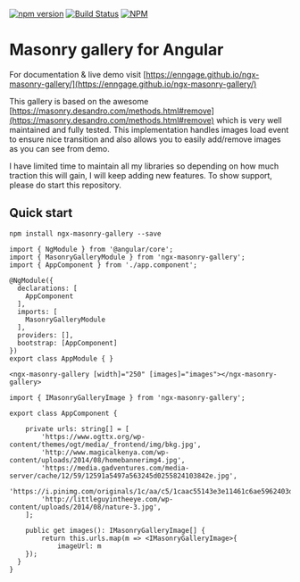 [![npm version](https://badge.fury.io/js/ngx-masonry-gallery.svg)](https://badge.fury.io/js/ngx-masonry-gallery)
[![Build Status](https://api.travis-ci.org/Enngage/ngx-masonry-gallery.svg?branch=master)](https://travis-ci.org/Enngage/ngx-masonry-gallery)
[![NPM](https://nodei.co/npm/ngx-masonry-gallery.png?mini=true)](https://nodei.co/npm/ngx-masonry-gallery/)

# Masonry gallery for Angular

For documentation & live demo visit [https://enngage.github.io/ngx-masonry-gallery/](https://enngage.github.io/ngx-masonry-gallery/)

This gallery is based on the awesome [https://masonry.desandro.com/methods.html#remove](https://masonry.desandro.com/methods.html#remove) which is very well maintained and fully tested. This implementation handles images load event to ensure nice transition and also allows you to easily add/remove images as you can see from demo.

I have limited time to maintain all my libraries so depending on how much traction this will gain, I will keep adding new features. To show support, please do start this repository.

## Quick start

```
npm install ngx-masonry-gallery --save
```

```
import { NgModule } from '@angular/core';
import { MasonryGalleryModule } from 'ngx-masonry-gallery';
import { AppComponent } from './app.component';

@NgModule({
  declarations: [
    AppComponent
  ],
  imports: [
    MasonryGalleryModule
  ],
  providers: [],
  bootstrap: [AppComponent]
})
export class AppModule { }
```

```
<ngx-masonry-gallery [width]="250" [images]="images"></ngx-masonry-gallery>
```

```
import { IMasonryGalleryImage } from 'ngx-masonry-gallery';

export class AppComponent {

    private urls: string[] = [
        'https://www.ogttx.org/wp-content/themes/ogt/media/_frontend/img/bkg.jpg',
        'http://www.magicalkenya.com/wp-content/uploads/2014/08/homebannerimg4.jpg',
        'https://media.gadventures.com/media-server/cache/12/59/12591a5497a563245d0255824103842e.jpg',
        'https://i.pinimg.com/originals/1c/aa/c5/1caac55143e3e11461c6ae5962403deb.jpg',
        'http://littleguyintheeye.com/wp-content/uploads/2014/08/nature-3.jpg',
    ];

    public get images(): IMasonryGalleryImage[] {
        return this.urls.map(m => <IMasonryGalleryImage>{
            imageUrl: m
    });
  }
}
```

